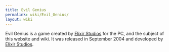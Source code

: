 ```yaml
---
title: Evil Genius
permalink: wiki/Evil_Genius/
layout: wiki
---
```


Evil Genius is a game created by [Elixir
Studios](/wiki/Elixir_Studios "wikilink") for the PC, and the subject of this
website and wiki. It was released in September 2004 and developed by
[Elixir Studios](/wiki/Elixir_Studios "wikilink").
